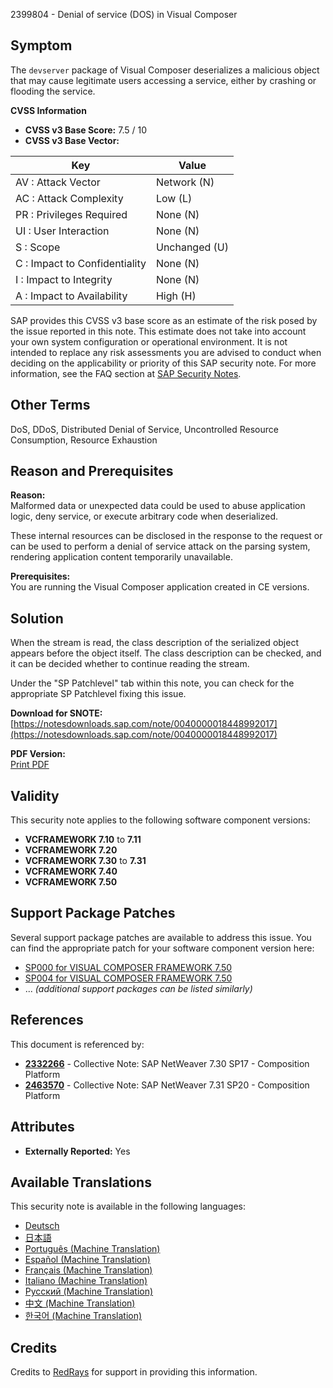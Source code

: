 2399804 - Denial of service (DOS) in Visual Composer

## Symptom

The `devserver` package of Visual Composer deserializes a malicious object that may cause legitimate users accessing a service, either by crashing or flooding the service.

**CVSS Information**

- **CVSS v3 Base Score:** 7.5 / 10
- **CVSS v3 Base Vector:**

| Key                                            | Value         |
|------------------------------------------------|---------------|
| AV : Attack Vector                             | Network (N)   |
| AC : Attack Complexity                         | Low (L)       |
| PR : Privileges Required                       | None (N)      |
| UI : User Interaction                           | None (N)      |
| S : Scope                                       | Unchanged (U) |
| C : Impact to Confidentiality                  | None (N)      |
| I : Impact to Integrity                         | None (N)      |
| A : Impact to Availability                      | High (H)      |

SAP provides this CVSS v3 base score as an estimate of the risk posed by the issue reported in this note. This estimate does not take into account your own system configuration or operational environment. It is not intended to replace any risk assessments you are advised to conduct when deciding on the applicability or priority of this SAP security note. For more information, see the FAQ section at [SAP Security Notes](https://support.sap.com/securitynotes).

## Other Terms

DoS, DDoS, Distributed Denial of Service, Uncontrolled Resource Consumption, Resource Exhaustion

## Reason and Prerequisites

**Reason:**  
Malformed data or unexpected data could be used to abuse application logic, deny service, or execute arbitrary code when deserialized.

These internal resources can be disclosed in the response to the request or can be used to perform a denial of service attack on the parsing system, rendering application content temporarily unavailable.

**Prerequisites:**  
You are running the Visual Composer application created in CE versions.

## Solution

When the stream is read, the class description of the serialized object appears before the object itself. The class description can be checked, and it can be decided whether to continue reading the stream.

Under the "SP Patchlevel" tab within this note, you can check for the appropriate SP Patchlevel fixing this issue.

**Download for SNOTE:**  
[https://notesdownloads.sap.com/note/0040000018448992017](https://notesdownloads.sap.com/note/0040000018448992017)

**PDF Version:**  
[Print PDF](https://userapps.support.sap.com/sap/support/sfm/notes/print/0002399804?language=en-US&token=D0B0F97B19EFFA5A29CF1F7351DD3BED)

## Validity

This security note applies to the following software component versions:

- **VCFRAMEWORK 7.10** to **7.11**
- **VCFRAMEWORK 7.20**
- **VCFRAMEWORK 7.30** to **7.31**
- **VCFRAMEWORK 7.40**
- **VCFRAMEWORK 7.50**

## Support Package Patches

Several support package patches are available to address this issue. You can find the appropriate patch for your software component version here:

- [SP000 for VISUAL COMPOSER FRAMEWORK 7.50](https://me.sap.com/sap/support/swdc/notes?cvnr=73554900100200001653&support_package=SP000&patch_level=000001)
- [SP004 for VISUAL COMPOSER FRAMEWORK 7.50](https://me.sap.com/sap/support/swdc/notes?cvnr=73554900100200001653&support_package=SP004&patch_level=000001)
- ... *(additional support packages can be listed similarly)*

## References

This document is referenced by:

- **[2332266](https://me.sap.com/notes/2332266)** - Collective Note: SAP NetWeaver 7.30 SP17 - Composition Platform
- **[2463570](https://me.sap.com/notes/2463570)** - Collective Note: SAP NetWeaver 7.31 SP20 - Composition Platform

## Attributes

- **Externally Reported:** Yes

## Available Translations

This security note is available in the following languages:

- [Deutsch](https://me.sap.com/notes/0002399804/D)
- [日本語](https://me.sap.com/notes/0002399804/J)
- [Português (Machine Translation)](https://me.sap.com/notes/0002399804/P)
- [Español (Machine Translation)](https://me.sap.com/notes/0002399804/S)
- [Français (Machine Translation)](https://me.sap.com/notes/0002399804/F)
- [Italiano (Machine Translation)](https://me.sap.com/notes/0002399804/I)
- [Русский (Machine Translation)](https://me.sap.com/notes/0002399804/R)
- [中文 (Machine Translation)](https://me.sap.com/notes/0002399804/1)
- [한국어 (Machine Translation)](https://me.sap.com/notes/0002399804/3)

## Credits

Credits to [RedRays](https://redrays.io) for support in providing this information.